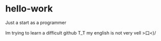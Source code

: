 # hello-work
Just a start as a programmer

Im trying to learn a difficult github T_T
my english is not very vell >口<)/
